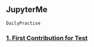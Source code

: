 ## JupyterMe
```
DailyPractise
```

### [1. First Contribution for Test](firstcontribution/README.md)
